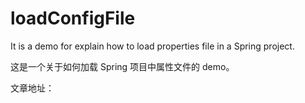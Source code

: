 # loadConfigFile
It is a demo for explain how to load properties file in a Spring project.

这是一个关于如何加载 Spring 项目中属性文件的 demo。

文章地址：
